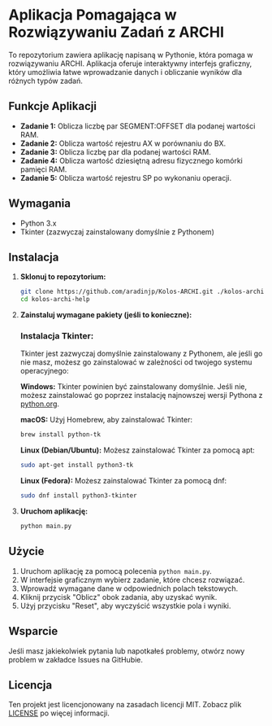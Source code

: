 # Aplikacja Pomagająca w Rozwiązywaniu Zadań z ARCHI

To repozytorium zawiera aplikację napisaną w Pythonie, która pomaga w rozwiązywaniu ARCHI. Aplikacja oferuje interaktywny interfejs graficzny, który umożliwia łatwe wprowadzanie danych i obliczanie wyników dla różnych typów zadań.

## Funkcje Aplikacji

- **Zadanie 1:** Oblicza liczbę par SEGMENT:OFFSET dla podanej wartości RAM.
- **Zadanie 2:** Oblicza wartość rejestru AX w porównaniu do BX.
- **Zadanie 3:** Oblicza liczbę par dla podanej wartości RAM.
- **Zadanie 4:** Oblicza wartość dziesiętną adresu fizycznego komórki pamięci RAM.
- **Zadanie 5:** Oblicza wartość rejestru SP po wykonaniu operacji.

## Wymagania

- Python 3.x
- Tkinter (zazwyczaj zainstalowany domyślnie z Pythonem)

## Instalacja

1. **Sklonuj to repozytorium:**
    ```sh
    git clone https://github.com/aradinjp/Kolos-ARCHI.git ./kolos-archi-help
    cd kolos-archi-help
    ```

2. **Zainstaluj wymagane pakiety (jeśli to konieczne):**

    ### Instalacja Tkinter:

    Tkinter jest zazwyczaj domyślnie zainstalowany z Pythonem, ale jeśli go nie masz, możesz go zainstalować w zależności od twojego systemu operacyjnego:

    **Windows:**
    Tkinter powinien być zainstalowany domyślnie. Jeśli nie, możesz zainstalować go poprzez instalację najnowszej wersji Pythona z [python.org](https://www.python.org/downloads/).

    **macOS:**
    Użyj Homebrew, aby zainstalować Tkinter:
    ```sh
    brew install python-tk
    ```

    **Linux (Debian/Ubuntu):**
    Możesz zainstalować Tkinter za pomocą apt:
    ```sh
    sudo apt-get install python3-tk
    ```

    **Linux (Fedora):**
    Możesz zainstalować Tkinter za pomocą dnf:
    ```sh
    sudo dnf install python3-tkinter
    ```
3. **Uruchom aplikację:**
    ```sh
    python main.py
    ```

## Użycie

1. Uruchom aplikację za pomocą polecenia `python main.py`.
2. W interfejsie graficznym wybierz zadanie, które chcesz rozwiązać.
3. Wprowadź wymagane dane w odpowiednich polach tekstowych.
4. Kliknij przycisk "Oblicz" obok zadania, aby uzyskać wynik.
5. Użyj przycisku "Reset", aby wyczyścić wszystkie pola i wyniki.

## Wsparcie

Jeśli masz jakiekolwiek pytania lub napotkałeś problemy, otwórz nowy problem w zakładce Issues na GitHubie.

## Licencja

Ten projekt jest licencjonowany na zasadach licencji MIT. Zobacz plik [LICENSE](LICENSE) po więcej informacji.
